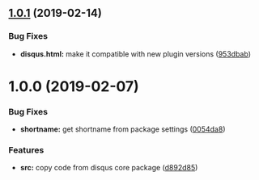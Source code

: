 ## [1.0.1](https://github.com/frontity/disqus-comments/compare/v1.0.0...v1.0.1) (2019-02-14)


### Bug Fixes

* **disqus.html:** make it compatible with new plugin versions ([953dbab](https://github.com/frontity/disqus-comments/commit/953dbab))

# 1.0.0 (2019-02-07)


### Bug Fixes

* **shortname:** get shortname from package settings ([0054da8](https://github.com/frontity/disqus-comments/commit/0054da8))


### Features

* **src:** copy code from disqus core package ([d892d85](https://github.com/frontity/disqus-comments/commit/d892d85))
